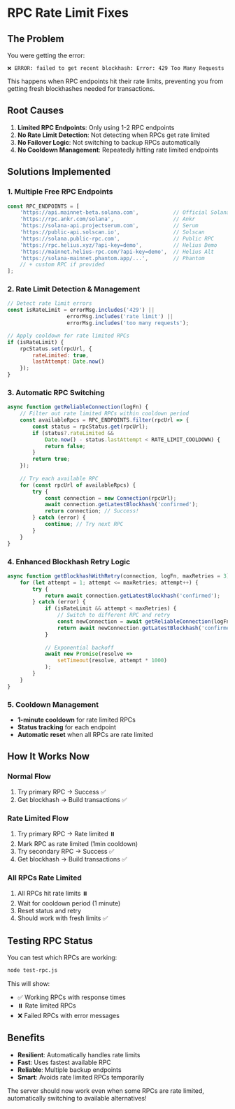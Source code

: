 # RPC Rate Limit Fixes

## The Problem

You were getting the error:
```
❌ ERROR: failed to get recent blockhash: Error: 429 Too Many Requests
```

This happens when RPC endpoints hit their rate limits, preventing you from getting fresh blockhashes needed for transactions.

## Root Causes

1. **Limited RPC Endpoints**: Only using 1-2 RPC endpoints
2. **No Rate Limit Detection**: Not detecting when RPCs get rate limited
3. **No Failover Logic**: Not switching to backup RPCs automatically
4. **No Cooldown Management**: Repeatedly hitting rate limited endpoints

## Solutions Implemented

### 1. **Multiple Free RPC Endpoints**
```javascript
const RPC_ENDPOINTS = [
    'https://api.mainnet-beta.solana.com',           // Official Solana
    'https://rpc.ankr.com/solana',                   // Ankr
    'https://solana-api.projectserum.com',           // Serum
    'https://public-api.solscan.io',                 // Solscan
    'https://solana.public-rpc.com',                 // Public RPC
    'https://rpc.helius.xyz/?api-key=demo',          // Helius Demo
    'https://mainnet.helius-rpc.com/?api-key=demo',  // Helius Alt
    'https://solana-mainnet.phantom.app/...',        // Phantom
    // + custom RPC if provided
];
```

### 2. **Rate Limit Detection & Management**
```javascript
// Detect rate limit errors
const isRateLimit = errorMsg.includes('429') || 
                   errorMsg.includes('rate limit') || 
                   errorMsg.includes('too many requests');

// Apply cooldown for rate limited RPCs
if (isRateLimit) {
    rpcStatus.set(rpcUrl, { 
        rateLimited: true, 
        lastAttempt: Date.now() 
    });
}
```

### 3. **Automatic RPC Switching**
```javascript
async function getReliableConnection(logFn) {
    // Filter out rate limited RPCs within cooldown period
    const availableRpcs = RPC_ENDPOINTS.filter(rpcUrl => {
        const status = rpcStatus.get(rpcUrl);
        if (status?.rateLimited && 
            Date.now() - status.lastAttempt < RATE_LIMIT_COOLDOWN) {
            return false;
        }
        return true;
    });
    
    // Try each available RPC
    for (const rpcUrl of availableRpcs) {
        try {
            const connection = new Connection(rpcUrl);
            await connection.getLatestBlockhash('confirmed');
            return connection; // Success!
        } catch (error) {
            continue; // Try next RPC
        }
    }
}
```

### 4. **Enhanced Blockhash Retry Logic**
```javascript
async function getBlockhashWithRetry(connection, logFn, maxRetries = 3) {
    for (let attempt = 1; attempt <= maxRetries; attempt++) {
        try {
            return await connection.getLatestBlockhash('confirmed');
        } catch (error) {
            if (isRateLimit && attempt < maxRetries) {
                // Switch to different RPC and retry
                const newConnection = await getReliableConnection(logFn);
                return await newConnection.getLatestBlockhash('confirmed');
            }
            
            // Exponential backoff
            await new Promise(resolve => 
                setTimeout(resolve, attempt * 1000)
            );
        }
    }
}
```

### 5. **Cooldown Management**
- **1-minute cooldown** for rate limited RPCs
- **Status tracking** for each endpoint
- **Automatic reset** when all RPCs are rate limited

## How It Works Now

### Normal Flow
1. Try primary RPC → Success ✅
2. Get blockhash → Build transactions ✅

### Rate Limited Flow
1. Try primary RPC → Rate limited ⏸️
2. Mark RPC as rate limited (1min cooldown)
3. Try secondary RPC → Success ✅
4. Get blockhash → Build transactions ✅

### All RPCs Rate Limited
1. All RPCs hit rate limits ⏸️
2. Wait for cooldown period (1 minute)
3. Reset status and retry
4. Should work with fresh limits ✅

## Testing RPC Status

You can test which RPCs are working:
```bash
node test-rpc.js
```

This will show:
- ✅ Working RPCs with response times
- ⏸️ Rate limited RPCs  
- ❌ Failed RPCs with error messages

## Benefits

- **Resilient**: Automatically handles rate limits
- **Fast**: Uses fastest available RPC
- **Reliable**: Multiple backup endpoints
- **Smart**: Avoids rate limited RPCs temporarily

The server should now work even when some RPCs are rate limited, automatically switching to available alternatives!